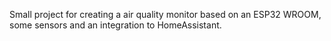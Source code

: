 Small project for creating a air quality monitor based on an ESP32 WROOM, some sensors and an integration to HomeAssistant.
